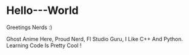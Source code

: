 # Hello---World

Greetings Nerds :)

Ghost Anime Here, Proud Nerd, Fl Studio Guru, I Like C++ And Python.
Learning Code Is Pretty Cool !
